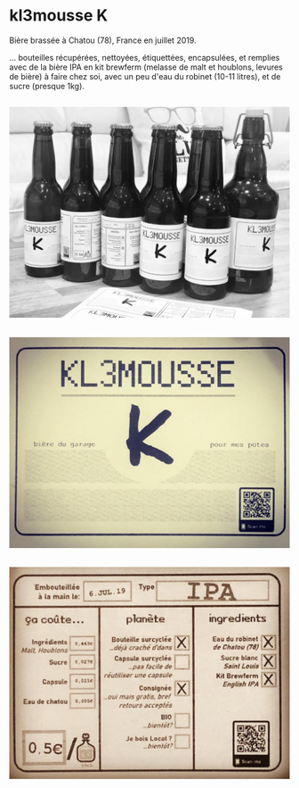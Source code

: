 # kl3mousse K
Bière brassée à Chatou (78), France en juillet 2019.

... bouteilles récupérées, nettoyées, étiquettées, encapsulées, et remplies avec de la bière IPA en kit brewferm (melasse de malt et houblons, levures de bière) à faire chez soi, avec un peu d'eau du robinet (10-11 litres), et de sucre (presque 1kg).

![bottles](bottles.jpg)
---
![bottles-label-front](labelfront.jpg)
---
![bottles-label-back](labelback.jpg)
---
